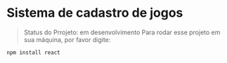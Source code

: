 <h1>Sistema de cadastro de jogos</h1>

> Status do Prrojeto: em desenvolvimento
Para rodar esse projeto em sua máquina, por favor digite:

```
npm install react
```
